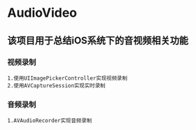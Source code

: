 # AudioVideo
## 该项目用于总结iOS系统下的音视频相关功能
### 视频录制
    1.使用UIImagePickerController实现视频录制
    2.使用AVCaptureSession实现实时录制
### 音频录制
    1.AVAudioRecorder实现音频录制

